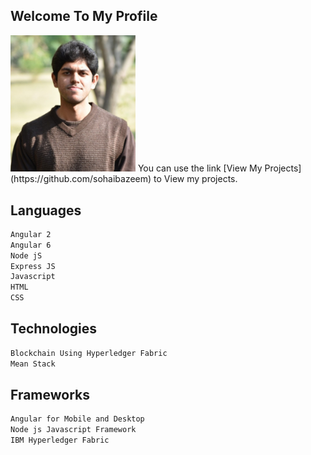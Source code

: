 ## Welcome To My Profile
<img src="https://github.com/sohaibazeem/SohaibAzeem/blob/master/images/SquarePic_20190407_23530027%20(1).jpg" width=200>
You can use the link [View My Projects](https://github.com/sohaibazeem) to View my projects.

## Languages
```markdown
Angular 2 
Angular 6
Node jS
Express JS
Javascript
HTML
CSS
```

## Technologies
```markdown
Blockchain Using Hyperledger Fabric
Mean Stack
```

## Frameworks
```markdown
Angular for Mobile and Desktop
Node js Javascript Framework
IBM Hyperledger Fabric
```

